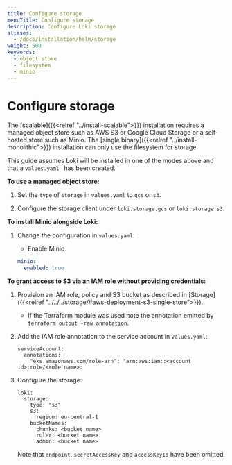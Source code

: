 ```yaml
---
title: Configure storage
menuTitle: Configure storage 
description: Configure Loki storage
aliases:
  - /docs/installation/helm/storage
weight: 500
keywords:
  - object store
  - filesystem
  - minio
---
```


# Configure storage

The [scalable]({{<relref "../install-scalable">}}) installation requires a managed object store such as AWS S3 or Google Cloud Storage or a self-hosted store such as Minio. The [single binary]({{<relref "../install-monolithic">}}) installation can only use the filesystem for storage.

This guide assumes Loki will be installed in one of the modes above and that a `values.yaml ` has been created.

**To use a managed object store:**

1. Set the `type` of `storage` in `values.yaml` to `gcs` or `s3`.

2. Configure the storage client under `loki.storage.gcs` or `loki.storage.s3`.


**To install Minio alongside Loki:**

1. Change the configuration in `values.yaml`:

    - Enable Minio

    ```yaml
    minio:
      enabled: true
    ```

**To grant access to S3 via an IAM role without providing credentials:**

1. Provision an IAM role, policy and S3 bucket as described in [Storage]({{<relref "../../../storage/#aws-deployment-s3-single-store">}}).
   - If the Terraform module was used note the annotation emitted by `terraform output -raw annotation`.

2. Add the IAM role annotation to the service account in `values.yaml`:

   ```
   serviceAccount:
     annotations:
       "eks.amazonaws.com/role-arn": "arn:aws:iam::<account id>:role/<role name>:
   ```

3. Configure the storage:

   ```
   loki:
     storage:
       type: "s3"
       s3:
         region: eu-central-1
       bucketNames:
         chunks: <bucket name>
         ruler: <bucket name>
         admin: <bucket name>
   ```

   Note that `endpoint`, `secretAccessKey` and `accessKeyId` have been omitted.
